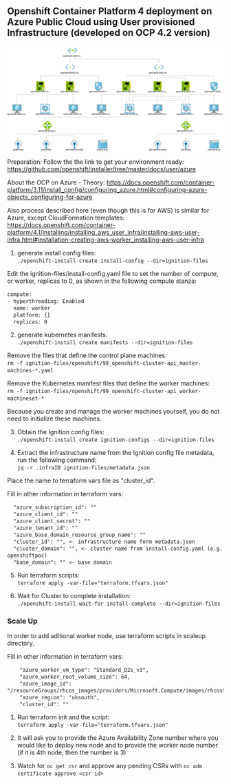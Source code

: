 ## Openshift Container Platform 4 deployment on Azure Public Cloud using User provisioned Infrastructure (developed on OCP 4.2 version)

![Openshift Container Platform 4.1 Topology on Azure](./images/diagram.svg)

Preparation:
Follow the the link to get your environment ready: https://github.com/openshift/installer/tree/master/docs/user/azure

About the OCP on Azure - Theory: https://docs.openshift.com/container-platform/3.11/install_config/configuring_azure.html#configuring-azure-objects_configuring-for-azure

Also process described here (even though this is for AWS) is similar for Azure, except CloudFormation templates:
https://docs.openshift.com/container-platform/4.1/installing/installing_aws_user_infra/installing-aws-user-infra.html#installation-creating-aws-worker_installing-aws-user-infra

1. generate install config files:<br>
`./openshift-install create install-config --dir=ignition-files`
  
Edit the ignition-files/install-config.yaml file to set the number of compute, or worker, replicas to 0, as shown in the following compute stanza:
```
compute:
- hyperthreading: Enabled
  name: worker
  platform: {}
  replicas: 0
```

2. generate kubernetes manifests:<br>
`./openshift-install create manifests --dir=ignition-files`

Remove the files that define the control plane machines:<br>
`rm -f ignition-files/openshift/99_openshift-cluster-api_master-machines-*.yaml`

Remove the Kubernetes manifest files that define the worker machines:<br>
`rm -f ignition-files/openshift/99_openshift-cluster-api_worker-machineset-*`

Because you create and manage the worker machines yourself, you do not need to initialize these machines.<br>

3. Obtain the Ignition config files:<br>
`./openshift-install create ignition-configs --dir=ignition-files`

4. Extract the infrastructure name from the Ignition config file metadata, run the following command:<br>
`jq -r .infraID ignition-files/metadata.json`

Place the name to terraform vars file as "cluster_id".<br>

Fill in other information in terraform vars:
```
  "azure_subscription_id": ""
  "azure_client_id": ""
  "azure_client_secret": ""
  "azure_tenant_id": ""
  "azure_base_domain_resource_group_name": ""
  "cluster_id": "", <- infrastructure name form metadata.json 
  "cluster_domain": "", <- cluster name from install-config.yaml (e.g. openshiftpoc)
  "base_domain": "" <- base domain
```

5. Run terraform scripts:<br>
`terraform apply -var-file="terraform.tfvars.json"`

6. Wait for Cluster to complete installation:<br>
`./openshift-install wait-for install-complete --dir=ignition-files`

### Scale Up

In order to add aditional worker node, use terraform scripts in scaleup directory.<br>

Fill in other information in terraform vars:
```
    "azure_worker_vm_type": "Standard_D2s_v3",
    "azure_worker_root_volume_size": 64,
    "azure_image_id": "/resourceGroups/rhcos_images/providers/Microsoft.Compute/images/rhcostestimage",
    "azure_region": "uksouth",
    "cluster_id": ""
```

1. Run terraform init and the script:<br>
`terraform apply -var-file="terraform.tfvars.json"`

2. It will ask you to provide the Azure Availability Zone number where you would like to deploy new node and to provide the worker node number (if it is 4th node, then the number is 3)

3. Watch for `oc get csr` and approve any pending CSRs with `oc adm certificate approve <csr id>`
